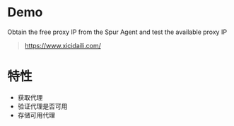 # Demo
Obtain the free proxy IP from the Spur Agent and test the available proxy IP
 >https://www.xicidaili.com/

# 特性
* 获取代理
* 验证代理是否可用
* 存储可用代理
